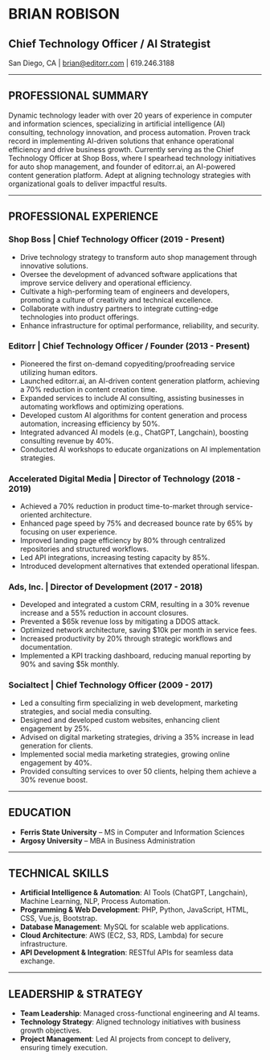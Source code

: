 # BRIAN ROBISON

## Chief Technology Officer / AI Strategist

San Diego, CA | brian@editorr.com | 619.246.3188

---

## PROFESSIONAL SUMMARY

Dynamic technology leader with over 20 years of experience in computer and information sciences, specializing in artificial intelligence (AI) consulting, technology innovation, and process automation. Proven track record in implementing AI-driven solutions that enhance operational efficiency and drive business growth. Currently serving as the Chief Technology Officer at Shop Boss, where I spearhead technology initiatives for auto shop management, and founder of editorr.ai, an AI-powered content generation platform. Adept at aligning technology strategies with organizational goals to deliver impactful results.

---

## PROFESSIONAL EXPERIENCE

### Shop Boss | Chief Technology Officer (2019 - Present)
- Drive technology strategy to transform auto shop management through innovative solutions.
- Oversee the development of advanced software applications that improve service delivery and operational efficiency.
- Cultivate a high-performing team of engineers and developers, promoting a culture of creativity and technical excellence.
- Collaborate with industry partners to integrate cutting-edge technologies into product offerings.
- Enhance infrastructure for optimal performance, reliability, and security.

### Editorr | Chief Technology Officer / Founder (2013 - Present)
- Pioneered the first on-demand copyediting/proofreading service utilizing human editors.
- Launched editorr.ai, an AI-driven content generation platform, achieving a 70% reduction in content creation time.
- Expanded services to include AI consulting, assisting businesses in automating workflows and optimizing operations.
- Developed custom AI algorithms for content generation and process automation, increasing efficiency by 50%.
- Integrated advanced AI models (e.g., ChatGPT, Langchain), boosting consulting revenue by 40%.
- Conducted AI workshops to educate organizations on AI implementation strategies.

### Accelerated Digital Media | Director of Technology (2018 - 2019)
- Achieved a 70% reduction in product time-to-market through service-oriented architecture.
- Enhanced page speed by 75% and decreased bounce rate by 65% by focusing on user experience.
- Improved landing page efficiency by 80% through centralized repositories and structured workflows.
- Led API integrations, increasing testing capacity by 85%.
- Introduced development alternatives that extended operational lifespan.

### Ads, Inc. | Director of Development (2017 - 2018)
- Developed and integrated a custom CRM, resulting in a 30% revenue increase and a 55% reduction in account closures.
- Prevented a $65k revenue loss by mitigating a DDOS attack.
- Optimized network architecture, saving $10k per month in service fees.
- Increased productivity by 20% through strategic workflows and documentation.
- Implemented a KPI tracking dashboard, reducing manual reporting by 90% and saving $5k monthly.

### Socialtect | Chief Technology Officer (2009 - 2017)
- Led a consulting firm specializing in web development, marketing strategies, and social media consulting.
- Designed and developed custom websites, enhancing client engagement by 25%.
- Advised on digital marketing strategies, driving a 35% increase in lead generation for clients.
- Implemented social media marketing strategies, growing online engagement by 40%.
- Provided consulting services to over 50 clients, helping them achieve a 30% revenue boost.

---

## EDUCATION
- **Ferris State University** – MS in Computer and Information Sciences
- **Argosy University** – MBA in Business Administration

---

## TECHNICAL SKILLS
- **Artificial Intelligence & Automation**: AI Tools (ChatGPT, Langchain), Machine Learning, NLP, Process Automation.
- **Programming & Web Development**: PHP, Python, JavaScript, HTML, CSS, Vue.js, Bootstrap.
- **Database Management**: MySQL for scalable web applications.
- **Cloud Architecture**: AWS (EC2, S3, RDS, Lambda) for secure infrastructure.
- **API Development & Integration**: RESTful APIs for seamless data exchange.

---

## LEADERSHIP & STRATEGY
- **Team Leadership**: Managed cross-functional engineering and AI teams.
- **Technology Strategy**: Aligned technology initiatives with business growth objectives.
- **Project Management**: Led AI projects from concept to delivery, ensuring timely execution.
